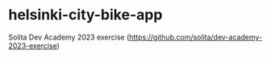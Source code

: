 # helsinki-city-bike-app
Solita Dev Academy 2023 exercise (https://github.com/solita/dev-academy-2023-exercise)
